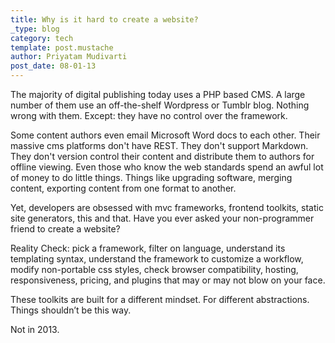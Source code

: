 ```yaml
---
title: Why is it hard to create a website?
_type: blog
category: tech
template: post.mustache
author: Priyatam Mudivarti
post_date: 08-01-13
---
```


The majority of digital publishing today uses a PHP based CMS. A large number of them use an off-the-shelf Wordpress or Tumblr blog. Nothing wrong with them. Except: they have no control over the framework.

Some content authors even email Microsoft Word docs to each other. Their massive cms platforms don't have REST. They don't support Markdown. They don't version control their content and distribute them to authors for offline viewing. Even those who know the web standards spend an awful lot of money to do little things. Things like upgrading software, merging content, exporting content from one format to another.

Yet, developers are obsessed with mvc frameworks, frontend toolkits, static site generators, this and that. Have you ever asked your non-programmer friend to create a website?

Reality Check: pick a framework, filter on language, understand its templating syntax, understand the framework to customize a workflow, modify non-portable css styles, check browser compatibility, hosting, responsiveness, pricing, and plugins that may or may not blow on your face. 

These toolkits are built for a different mindset. For different abstractions. Things shouldn’t be this way.

Not in 2013.


